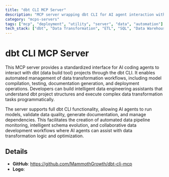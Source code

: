 ```yaml
---
title: "dbt CLI MCP Server"
description: "MCP server wrapping dbt CLI for AI agent interaction with dbt projects and data transformations."
category: "mcps-servers"
tags: ["mcp", "deployment", "utility", "server", "data", "automation"]
tech_stack: ["dbt", "Data Transformation", "ETL", "SQL", "Data Warehousing"]
---
```


# dbt CLI MCP Server

This MCP server provides a standardized interface for AI coding agents to interact with dbt (data build tool) projects through the dbt CLI. It enables automated management of data transformation workflows, including model compilation, testing, documentation generation, and deployment operations. Developers can build intelligent data engineering assistants that understand dbt project structures and execute complex data transformation tasks programmatically.

The server supports full dbt CLI functionality, allowing AI agents to run models, validate data quality, generate documentation, and manage dependencies. This facilitates the creation of automated data pipeline monitoring, intelligent schema evolution, and collaborative data development workflows where AI agents can assist with data transformation logic and optimization.

## Details

- **GitHub**: https://github.com/MammothGrowth/dbt-cli-mcp
- **Logo**: 
